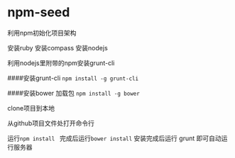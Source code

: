 npm-seed
========

利用npm初始化项目架构

安装ruby
安装compass
安装nodejs


利用nodejs里附带的npm安装grunt-cli

####安装grunt-cli
```npm install -g grunt-cli```


####安装bower 加载包
```npm install -g bower```

clone项目到本地

从github项目文件处打开命令行

运行```npm install ```
完成后运行```bower install```
安装完成后运行 grunt 即可自动运行服务器
